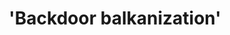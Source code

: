---
guid: "D93B52BA-080C-45E6-803D-5BB988D4A04B"
title: '''Backdoor balkanization'''
description: '''This episode dives into the concept of Balkanization in the context
  of decentralized systems. We discuss multi-region application models and present
  a workshop on how to implement the European Data Act - a kill switch required for
  smart contracts. We also reveal about our new branding repo, and discuss the intriguing
  concept of an NFT vending machine in Guiyang.'''
pubDate: "Tue, 13 Jun 2023 18:00:00 -0400"
itunes-explicit: "no"
itunes-episode: 80
itunes-episodeType: full

# More info
youtube-full: https://youtu.be/uvdAaz_fkU8
discussion: https://twitter.com/fulldecent/status/1668833083041415168

# Timeline
timeline:
  - seconds: 0
    title: Intro
  - seconds: 41
    title: Overview picture
  - seconds: 107
    title: Two governments?
  - seconds: 170
    title: When does the backdoor end?
  - seconds: 189
    title: DVD region coding
  - seconds: 394
    title: The full picture
  - seconds: 453
    title: NFT passports
  - seconds: 602
    title: Balkanization
  - seconds: 799
    title: iPhone regions
  - seconds: 826
    title: NFTs in China

# File information
enclosure-url: "https://media.phor.net/csh/2023-06-13-episode-80.m4a"
enclosure-length: UPDATE ME
enclosure-type: "audio/x-m4a"
itunes-duration: UPDATE ME

# CSH information
badges:
  - type: stayed-to-end
    recipient: fulldecent
  - type: stayed-to-end
    recipient: dtedesco1
  - type: stayed-to-end
    recipient: ritorhymes
  - type: stayed-to-end
    recipient: '037'
  - type: stayed-to-end
    recipient: retromort
  - type: stayed-to-end
    recipient: Legend
  - type: stayed-to-end
    recipient: yodude38
  - type: stayed-to-end
    recipient: nunya_crypto
---